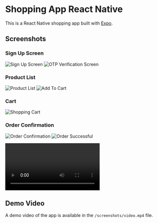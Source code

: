 # Shopping App React Native

This is a React Native shopping app built with [Expo](https://expo.dev).

## Screenshots

### Sign Up Screen
![Sign Up Screen](/screenshots/1.jpg)
![OTP Verification Screen](/screenshots/2.jpg)

### Product List
![Product List](/screenshots/3.jpg)
![Add To Cart](/screenshots/4.jpg)

### Cart
![Shopping Cart](/screenshots/5.jpg)

### Order Confirmation
![Order Confirmation](/screenshots/6.jpg)
![Order Successful](/screenshots/7.jpg)


![Video](/screenshots/video.mp4)


## Demo Video
A demo video of the app is available in the `/screenshots/video.mp4` file.
